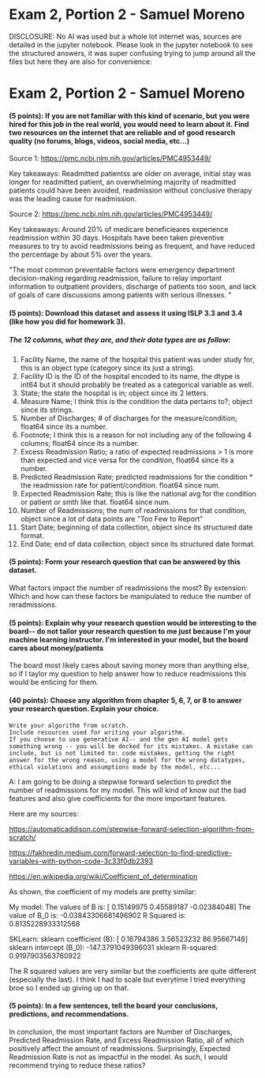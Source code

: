 # Exam 2, Portion 2 - Samuel Moreno
DISCLOSURE: No AI was used but a whole lot internet was, sources are detailed in the jupyter notebook.
Please look in the jupyter notebook to see the structured answers, it was super confusing trying to jump around all the files but here they are also for convenience:

# Exam 2, Portion 2 - Samuel Moreno

#### (5 points): If you are not familiar with this kind of scenario, but you were hired for this job in the real world, you would need to learn about it. Find two resources on the internet that are reliable and of good research quality (no forums, blogs, videos, social media, etc...)

Source 1: https://pmc.ncbi.nlm.nih.gov/articles/PMC4953449/

Key takeaways: Readmitted patientss are older on average, initial stay was longer for readmitted patient, an overwhelming majority of readmitted patients could have been avoided, readmission without conclusive therapy was the leading cause for readmission.

Source 2: https://pmc.ncbi.nlm.nih.gov/articles/PMC4953449/

Key takeaways: Around 20% of medicare beneficieares experience readmission within 30 days. Hospitals have been taken preventive measures to try to avoid readmissions being as frequent, and have reduced the percentage by about 5% over the years. 

"The most common preventable factors were emergency department decision-making regarding readmission, failure to relay important information to outpatient providers, discharge of patients too soon, and lack of goals of care discussions among patients with serious illnesses. "

#### (5 points): Download this dataset and assess it using ISLP 3.3 and 3.4 (like how you did for homework 3).

##### The 12 columns, what they are, and their data types are as follow:
1. Facility Name, the name of the hospital this patient was under study for, this is an object type (category since its just a string).
2. Facility ID is the ID of the hospital encoded to its name, the dtype is int64 but it should probably be treated as a categorical variable as well.
3. State; the state the hospital is in; object since its 2 letters.
4. Measure Name; I think this is the condition the data pertains to?; object since its strings.
5. Number of Discharges; # of discharges for the measure/condition; float64 since its a number.
6. Footnote; I think this is a reason for not including any of the following 4 columns; float64 since its a number. 
7. Excess Readmission Ratio; a ratio of expected readmissions > 1 is more than expected and vice versa for the condition, float64 since its a number.
8. Predicted Readmission Rate; predicted readmissions for the condition * the readmission rate for patient/condition. float64 since num.
9. Expected Readmission Rate; this is like the national avg for the condition or patient or smth like that. float64 since num.
10. Number of Readmissions; the num of readmissions for that condition, object since a lot of data points are "Too Few to Report"
11. Start Date; beginning of data collection, object since its structured date format.
12. End Date; end of data collection, object since its structured date format.

#### (5 points): Form your research question that can be answered by this dataset.
What factors impact the number of readmissions the most?
By extension: Which and how can these factors be manipulated to reduce the number of reradmissions.

#### (5 points): Explain why your research question would be interesting to the board-- do not tailor your research question to me just because I'm your machine learning instructor. I'm interested in your model, but the board cares about money/patients

The board most likely cares about saving money more than anything else, so if I taylor my question to help answer how to reduce readmissions this would be enticing for them. 

#### (40 points): Choose any algorithm from chapter 5, 6, 7, or 8 to answer your research question. Explain your choice.
    Write your algorithm from scratch.
    Include resources used for writing your algorithm. 
    If you choose to use generative AI-- and the gen AI model gets something wrong -- you will be docked for its mistakes. A mistake can include, but is not limited to: code mistakes, getting the right answer for the wrong reason, using a model for the wrong datatypes, ethical violations and assumptions made by the model, etc... 

A: I am going to be doing a stepwise forward selection to predict the number of readmissions for my model. This will kind of know out the bad features and also give coefficients for the more important features.

Here are my sources:

https://automaticaddison.com/stepwise-forward-selection-algorithm-from-scratch/

https://fakhredin.medium.com/forward-selection-to-find-predictive-variables-with-python-code-3c33f0db2393

https://en.wikipedia.org/wiki/Coefficient_of_determination

As shown, the coefficient of my models are pretty similar:

My model:
The values of B is: [ 0.15149975  0.45589187 -0.02384048]
The value of B_0 is:  -0.03843306681496902
R Squared is: 0.8135228933312568

SKLearn:
sklearn coefficient (B): [ 0.16794386  3.56523232 86.95667148]
sklearn intercept (B_0): -147.3791049396031
sklearn R-squared: 0.9197903563760922

The R squared values are very similar but the coefficients are quite different (especially the last).
I think I had to scale but everytime I tried everything broe so I ended up giving up on that.

#### (5 points): In a few sentences, tell the board your conclusions, predictions, and recommendations.
In conclusion, the most important factors are Number of Discharges, Predicted Readmission Rate, and Excess Readmission Ratio, all of which positively affect the amount of readmissions. Surprisingly, Expected Readmission Rate is not as impactful in the model. As such, I would recommend trying to reduce these ratios?